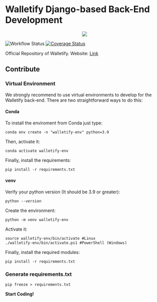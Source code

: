 # Walletify Django-based Back-End Development

<p align="center">
  <img src="https://user-images.githubusercontent.com/46687572/190235826-52677e5c-736b-4d72-bf09-2c43bd10ed40.png" />
</p>

![Workflow Status](https://github.com/lucasSaavedra123/los-changos-back-end/actions/workflows/django.yml/badge.svg)
[![Coverage Status](https://coveralls.io/repos/github/lucasSaavedra123/los-changos-back-end/badge.svg?branch=master)](https://coveralls.io/github/lucasSaavedra123/los-changos-back-end?branch=master)

Official Repository of Walletify. Website: [Link](www.walletify-backend.herokuapp.com/)

## Contribute

### Virtual Environment

We strongly recommend to use virtual environments to develop for the Walletify back-end. There are two straightforward ways to do this:

#### Conda
To install the enviroment from Conda just type:

    conda env create -n "walletify-env" python=3.9

Then, activate it:

    conda activate walletify-env

Finally, install the requirements:

    pip install -r requirements.txt

#### venv
Verify your python version (It should be 3.9 or greater):

    python --version
 
Create the environment:

    python -m venv walletify-env

Activate it:

    source walletify-env/bin/activate #Linux
    ./walletify-env/bin/activate.ps1 #PowerShell (Windows)

Finally, install the required modules:

    pip install -r requirements.txt

### Generate requirements.txt

    pip freeze > requirements.txt

**Start Coding!**
